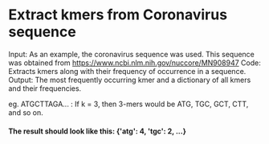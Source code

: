 # Extract kmers from Coronavirus sequence

Input: As an example, the coronavirus sequence was used. This sequence was obtained from https://www.ncbi.nlm.nih.gov/nuccore/MN908947
Code: Extracts kmers along with their frequency of occurrence in a sequence.
Output: The most frequently occurring kmer and a dictionary of all kmers and their frequencies. 

eg. ATGCTTAGA... : If k = 3, then 3-mers would be ATG, TGC, GCT, CTT, and so on.
#### The result should look like this: {'atg': 4, 'tgc': 2, ...}

